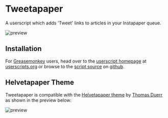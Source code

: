 Tweetapaper
===========

A userscript which adds 'Tweet' links to articles in your Instapaper queue.

![preview](https://github.com/jasonkarns/userscripts/raw/master/tweetapaper/preview.png)

Installation
------------

For [Greasemonkey](https://addons.mozilla.org/en-US/firefox/addon/748) users, head over to the [userscript homepage](http://userscripts.org/scripts/show/93786) at [userscripts.org](http://userscripts.org) or browse to the [script source](https://github.com/jasonkarns/userscripts/raw/master/tweetapaper/tweetapaper.user.js) on [github](http://github.com).

Helvetapaper Theme
------------------

Tweetapaper is compatible with the [Helvetapaper theme](http://helvetapaper.thomd.net/) by [Thomas Duerr](http://thomd.net/) as shown in the preview below:

![preview](https://github.com/jasonkarns/userscripts/raw/master/tweetapaper/preview-helvetareader.jpg)
